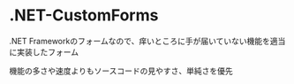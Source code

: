 .NET-CustomForms
================

.NET Frameworkのフォームなので、痒いところに手が届いていない機能を適当に実装したフォーム

機能の多さや速度よりもソースコードの見やすさ、単純さを優先